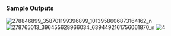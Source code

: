 ### Sample Outputs
![278846899_358701199396899_1013958606873164162_n](https://user-images.githubusercontent.com/15859284/177238810-5c508c91-ee45-444f-afd6-42212289d6ff.jpg)
![278765013_396455628966034_6394492161756061870_n](https://user-images.githubusercontent.com/15859284/177238914-9dcf786b-e18f-4445-bd82-f891959cd08a.jpg)
![4](https://user-images.githubusercontent.com/15859284/177239010-b34be794-9b66-4448-a28d-6f2eea03eb19.png)


